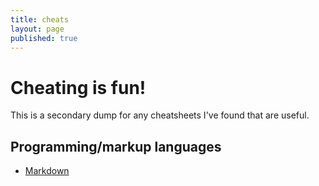 ```yaml
---
title: cheats
layout: page
published: true
---
```


# Cheating is fun!

This is a secondary dump for any cheatsheets I've found that are useful.

## Programming/markup languages

- [Markdown](https://github.com/adam-p/markdown-here/wiki/Markdown-Cheatsheet)
